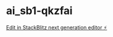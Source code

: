 # ai_sb1-qkzfai

[Edit in StackBlitz next generation editor ⚡️](https://stackblitz.com/~/github.com/ybeetle8/ai_sb1-qkzfai)
